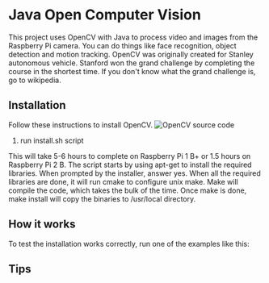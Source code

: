 Java Open Computer Vision
======

This project uses OpenCV with Java to process video and images from the Raspberry Pi camera. You can do things like face recognition, object detection and motion tracking. OpenCV was originally created for Stanley autonomous vehicle. Stanford won the grand challenge by completing the course in the shortest time. If you don't know what the grand challenge is, go to wikipedia.

Installation
------
Follow these instructions to install OpenCV.
![OpenCV source code](http://sourceforge.net/projects/opencvlibrary/files/opencv-unix/ "")

1. run install.sh script

This will take 5-6 hours to complete on Raspberry Pi 1 B+ or 1.5 hours on Raspberry Pi 2 B. The script starts by using apt-get to install the required libraries. When prompted by the installer, answer yes. When all the required libraries are done, it will run cmake to configure unix make. Make will compile the code, which takes the bulk of the time. Once make is done, make install will copy the binaries to /usr/local directory. 

How it works
------
To test the installation works correctly, run one of the examples like this:


Tips
------


